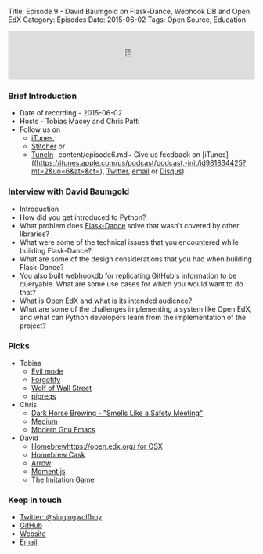 Title: Episode 9 - David Baumgold on Flask-Dance, Webhook DB and Open EdX
Category: Episodes
Date: 2015-06-02
Tags: Open Source, Education

<iframe id="audio_iframe" src="http://www.podbean.com/media/player/6qjix-568422?from=wp&skin=103&postId=5669922&download=0&share=1&fonts=Helvetica&auto=0" height="100" width="100%" frameborder="0" scrolling="no" data-name="pb-iframe-player"></iframe>

### Brief Introduction
- Date of recording - 2015-06-02
- Hosts - Tobias Macey and Chris Patti
- Follow us on
  - [iTunes](https://itunes.apple.com/us/podcast/podcast.-init/id981834425?mt=2&uo=6&at=&ct=),
  - [Stitcher](http://www.stitcher.com/s?fid=64838&refid=stpr) or
  - [TuneIn](http://tunein.com/radio/Podcast\_\_init\_\_-p726240/)
-content/episode6.md~ Give us feedback on [iTunes]((https://itunes.apple.com/us/podcast/podcast.-init/id981834425?mt=2&uo=6&at=&ct=), [Twitter](https://twitter.com/Podcast\_\_init\_\_), [email](mailto:hosts@podcastinit.com) or [Disqus](http://podcastinit.com))

### Interview with David Baumgold
- Introduction
- How did you get introduced to Python?
- What problem does [Flask-Dance](https://github.com/singingwolfboy/flask-dance) solve that wasn't covered by other libraries?
- What were some of the technical issues that you encountered while building Flask-Dance?
- What are some of the design considerations that you had when building Flask-Dance?
- You also built [webhookdb](https://github.com/singingwolfboy/webhookdb) for replicating GitHub's information to be queryable. What are some use cases for which you would want to do that?
- What is [Open EdX](https://open.edx.org/) and what is its intended audience?
- What are some of the challenges implementing a system like Open EdX, and what can Python developers learn from the implementation of the project?

### Picks
- Tobias
  - [Evil mode](https://gitorious.org/evil/pages/Home)
  - [Forgotify](http://forgotify.com/)
  - [Wolf of Wall Street](http://www.imdb.com/title/tt0993846/?ref_=fn_al_tt_2)
  - [pipreqs](https://github.com/bndr/pipreqs)
- Chris
  - [Dark Horse Brewing - "Smells Like a Safety Meeting"](http://www.ratebeer.com/beer/dark-horse-smells-like-a-safety-meeting-ipa/107403/)
  - [Medium](https://medium.com/)
  - [Modern Gnu Emacs](http://www.gnu.org/software/emacs/)
- David
  - [Homebrewhttps://open.edx.org/ for OSX](http://brew.sh/)
  - [Homebrew Cask](http://caskroom.io/)
  - [Arrow](http://crsmithdev.com/arrow/)
  - [Moment.js](http://momentjs.com/)
  - [The Imitation Game](http://www.imdb.com/title/tt2084970/?ref_=fn_al_tt_1)

### Keep in touch
- [Twitter: @singingwolfboy](https://twitter.com/singingwolfboy)
- [GitHub](https://github.com/singingwolfboy)
- [Website](http://davidbaumgold.com)
- [Email](mailto:david@davidbaumgold.com)
